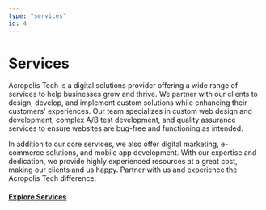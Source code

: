 ```yaml
---
type: "services"
id: 4
---
```


# Services

Acropolis Tech is a digital solutions provider offering a wide range of services to help businesses grow and thrive. We partner with our clients to design, develop, and implement custom solutions while enhancing their customers' experiences. Our team specializes in custom web design and development, complex A/B test development, and quality assurance services to ensure websites are bug-free and functioning as intended.

In addition to our core services, we also offer digital marketing, e-commerce solutions, and mobile app development. With our expertise and dedication, we provide highly experienced resources at a great cost, making our clients and us happy. Partner with us and experience the Acropolis Tech difference.

#### [Explore Services](#services)
